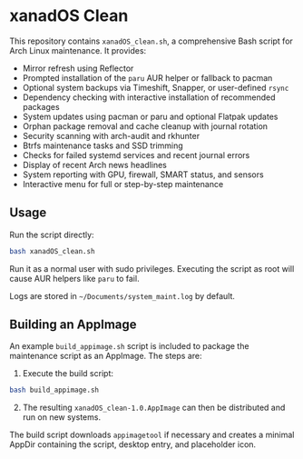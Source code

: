 # xanadOS Clean

This repository contains `xanadOS_clean.sh`, a comprehensive Bash script for Arch Linux maintenance. It provides:

- Mirror refresh using Reflector
- Prompted installation of the `paru` AUR helper or fallback to pacman
- Optional system backups via Timeshift, Snapper, or user-defined `rsync`
- Dependency checking with interactive installation of recommended packages
- System updates using pacman or paru and optional Flatpak updates
- Orphan package removal and cache cleanup with journal rotation
- Security scanning with arch-audit and rkhunter
- Btrfs maintenance tasks and SSD trimming
- Checks for failed systemd services and recent journal errors
- Display of recent Arch news headlines
- System reporting with GPU, firewall, SMART status, and sensors
- Interactive menu for full or step-by-step maintenance

## Usage

Run the script directly:

```bash
bash xanadOS_clean.sh
```

Run it as a normal user with sudo privileges. Executing the script as root will
cause AUR helpers like `paru` to fail.

Logs are stored in `~/Documents/system_maint.log` by default.

## Building an AppImage

An example `build_appimage.sh` script is included to package the maintenance script as an AppImage. The steps are:

1. Execute the build script:

```bash
bash build_appimage.sh
```

2. The resulting `xanadOS_clean-1.0.AppImage` can then be distributed and run on new systems.

The build script downloads `appimagetool` if necessary and creates a minimal AppDir containing the script, desktop entry, and placeholder icon.

